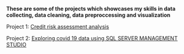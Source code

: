 **These are some of the projects which showcases my skills in data collecting, data cleaning, data preproccessing and visualization**

Project 1: [Credit risk assessment analysis](https://github.com/Govkrish3399/CREDIT-RISK-ASSESSMENT-ANALYSIS)

Project 2: [Exploring covid 19 data using SQL SERVER MANAGEMENT STUDIO](https://github.com/Govkrish3399/Exploring-Covid-19-data-set-using-SQL-server-management-studio)


